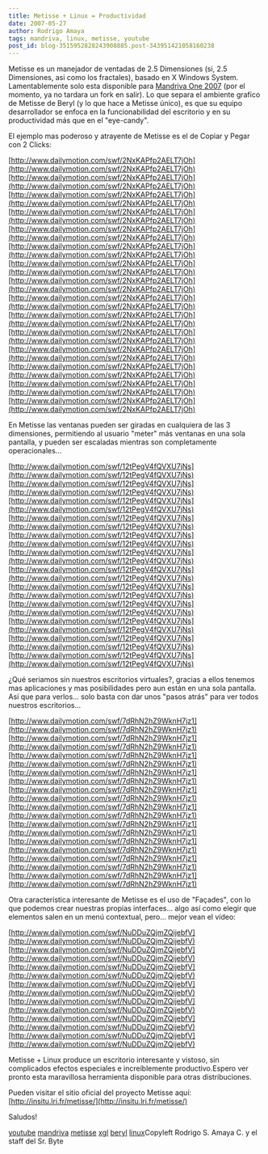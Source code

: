 ```yaml
---
title: Metisse + Linux = Productividad
date: 2007-05-27
author: Rodrigo Amaya
tags: mandriva, linux, metisse, youtube
post_id: blog-3515952828243908885.post-343951421058160238
---
```


Metisse es un manejador de ventadas
      de 2.5 Dimensiones (si, 2.5 Dimensiones, asi como los fractales), basado en X
      Windows System. Lamentablemente solo esta disponible para [Mandriva One 2007](http://www.mandriva.com/en) (por el momento, ya no
      tardara un fork en salir). Lo que separa el ambiente grafico de Metisse de Beryl (y lo que
      hace a Metisse único), es que su equipo desarrollador se enfoca en la funcionabilidad del
      escritorio y en su productividad más que en el "eye-candy".

El ejemplo
      mas poderoso y atrayente de Metisse es el de Copiar y Pegar con 2 Clicks:

[http://www.dailymotion.com/swf/2NxKAPfp2AELT7jOh](http://www.dailymotion.com/swf/2NxKAPfp2AELT7jOh)[http://www.dailymotion.com/swf/2NxKAPfp2AELT7jOh](http://www.dailymotion.com/swf/2NxKAPfp2AELT7jOh)[http://www.dailymotion.com/swf/2NxKAPfp2AELT7jOh](http://www.dailymotion.com/swf/2NxKAPfp2AELT7jOh)[http://www.dailymotion.com/swf/2NxKAPfp2AELT7jOh](http://www.dailymotion.com/swf/2NxKAPfp2AELT7jOh)[http://www.dailymotion.com/swf/2NxKAPfp2AELT7jOh](http://www.dailymotion.com/swf/2NxKAPfp2AELT7jOh)[http://www.dailymotion.com/swf/2NxKAPfp2AELT7jOh](http://www.dailymotion.com/swf/2NxKAPfp2AELT7jOh)[http://www.dailymotion.com/swf/2NxKAPfp2AELT7jOh](http://www.dailymotion.com/swf/2NxKAPfp2AELT7jOh)[http://www.dailymotion.com/swf/2NxKAPfp2AELT7jOh](http://www.dailymotion.com/swf/2NxKAPfp2AELT7jOh)[http://www.dailymotion.com/swf/2NxKAPfp2AELT7jOh](http://www.dailymotion.com/swf/2NxKAPfp2AELT7jOh)[http://www.dailymotion.com/swf/2NxKAPfp2AELT7jOh](http://www.dailymotion.com/swf/2NxKAPfp2AELT7jOh)[http://www.dailymotion.com/swf/2NxKAPfp2AELT7jOh](http://www.dailymotion.com/swf/2NxKAPfp2AELT7jOh)[http://www.dailymotion.com/swf/2NxKAPfp2AELT7jOh](http://www.dailymotion.com/swf/2NxKAPfp2AELT7jOh)[http://www.dailymotion.com/swf/2NxKAPfp2AELT7jOh](http://www.dailymotion.com/swf/2NxKAPfp2AELT7jOh)[http://www.dailymotion.com/swf/2NxKAPfp2AELT7jOh](http://www.dailymotion.com/swf/2NxKAPfp2AELT7jOh)[http://www.dailymotion.com/swf/2NxKAPfp2AELT7jOh](http://www.dailymotion.com/swf/2NxKAPfp2AELT7jOh)

En Metisse las ventanas pueden ser giradas en cualquiera de las 3 dimensiones,
      permitiendo al usuario "meter" más ventanas en una sola pantalla, y pueden ser escaladas
      mientras son completamente operacionales...

[http://www.dailymotion.com/swf/12tPegV4fQVXU7jNs](http://www.dailymotion.com/swf/12tPegV4fQVXU7jNs)[http://www.dailymotion.com/swf/12tPegV4fQVXU7jNs](http://www.dailymotion.com/swf/12tPegV4fQVXU7jNs)[http://www.dailymotion.com/swf/12tPegV4fQVXU7jNs](http://www.dailymotion.com/swf/12tPegV4fQVXU7jNs)[http://www.dailymotion.com/swf/12tPegV4fQVXU7jNs](http://www.dailymotion.com/swf/12tPegV4fQVXU7jNs)[http://www.dailymotion.com/swf/12tPegV4fQVXU7jNs](http://www.dailymotion.com/swf/12tPegV4fQVXU7jNs)[http://www.dailymotion.com/swf/12tPegV4fQVXU7jNs](http://www.dailymotion.com/swf/12tPegV4fQVXU7jNs)[http://www.dailymotion.com/swf/12tPegV4fQVXU7jNs](http://www.dailymotion.com/swf/12tPegV4fQVXU7jNs)[http://www.dailymotion.com/swf/12tPegV4fQVXU7jNs](http://www.dailymotion.com/swf/12tPegV4fQVXU7jNs)[http://www.dailymotion.com/swf/12tPegV4fQVXU7jNs](http://www.dailymotion.com/swf/12tPegV4fQVXU7jNs)[http://www.dailymotion.com/swf/12tPegV4fQVXU7jNs](http://www.dailymotion.com/swf/12tPegV4fQVXU7jNs)[http://www.dailymotion.com/swf/12tPegV4fQVXU7jNs](http://www.dailymotion.com/swf/12tPegV4fQVXU7jNs)[http://www.dailymotion.com/swf/12tPegV4fQVXU7jNs](http://www.dailymotion.com/swf/12tPegV4fQVXU7jNs)

¿Qué
      seriamos sin nuestros escritorios virtuales?, gracias a ellos tenemos mas aplicaciones y mas
      posibilidades pero aun están en una sola pantalla. Así que para verlos... solo basta con dar
      unos "pasos atrás" para ver todos nuestros escritorios...

[http://www.dailymotion.com/swf/7dRhN2hZ9WknH7jz1](http://www.dailymotion.com/swf/7dRhN2hZ9WknH7jz1)[http://www.dailymotion.com/swf/7dRhN2hZ9WknH7jz1](http://www.dailymotion.com/swf/7dRhN2hZ9WknH7jz1)[http://www.dailymotion.com/swf/7dRhN2hZ9WknH7jz1](http://www.dailymotion.com/swf/7dRhN2hZ9WknH7jz1)[http://www.dailymotion.com/swf/7dRhN2hZ9WknH7jz1](http://www.dailymotion.com/swf/7dRhN2hZ9WknH7jz1)[http://www.dailymotion.com/swf/7dRhN2hZ9WknH7jz1](http://www.dailymotion.com/swf/7dRhN2hZ9WknH7jz1)[http://www.dailymotion.com/swf/7dRhN2hZ9WknH7jz1](http://www.dailymotion.com/swf/7dRhN2hZ9WknH7jz1)[http://www.dailymotion.com/swf/7dRhN2hZ9WknH7jz1](http://www.dailymotion.com/swf/7dRhN2hZ9WknH7jz1)[http://www.dailymotion.com/swf/7dRhN2hZ9WknH7jz1](http://www.dailymotion.com/swf/7dRhN2hZ9WknH7jz1)[http://www.dailymotion.com/swf/7dRhN2hZ9WknH7jz1](http://www.dailymotion.com/swf/7dRhN2hZ9WknH7jz1)[http://www.dailymotion.com/swf/7dRhN2hZ9WknH7jz1](http://www.dailymotion.com/swf/7dRhN2hZ9WknH7jz1)

Otra
      característica interesante de Metisse es el uso de "Façades", con lo que podemos crear
      nuestras propias interfaces... algo así como elegir que elementos salen en un menú contextual,
      pero... mejor vean el vídeo:

[http://www.dailymotion.com/swf/NuDDuZQjmZQijebfV](http://www.dailymotion.com/swf/NuDDuZQjmZQijebfV)[http://www.dailymotion.com/swf/NuDDuZQjmZQijebfV](http://www.dailymotion.com/swf/NuDDuZQjmZQijebfV)[http://www.dailymotion.com/swf/NuDDuZQjmZQijebfV](http://www.dailymotion.com/swf/NuDDuZQjmZQijebfV)[http://www.dailymotion.com/swf/NuDDuZQjmZQijebfV](http://www.dailymotion.com/swf/NuDDuZQjmZQijebfV)[http://www.dailymotion.com/swf/NuDDuZQjmZQijebfV](http://www.dailymotion.com/swf/NuDDuZQjmZQijebfV)[http://www.dailymotion.com/swf/NuDDuZQjmZQijebfV](http://www.dailymotion.com/swf/NuDDuZQjmZQijebfV)[http://www.dailymotion.com/swf/NuDDuZQjmZQijebfV](http://www.dailymotion.com/swf/NuDDuZQjmZQijebfV)

Metisse +
      Linux produce un escritorio interesante y vistoso, sin complicados efectos especiales e
      increíblemente productivo.Espero ver pronto esta maravillosa herramienta disponible para otras
      distribuciones.

Pueden visitar el sitio oficial del proyecto Metisse
      aquí: [http://insitu.lri.fr/metisse/](http://insitu.lri.fr/metisse/)

Saludos!

[youtube](http://www.blogalaxia.com/tags/youtube) [mandriva](http://www.blogalaxia.com/tags/mandriva) [metisse](http://www.blogalaxia.com/tags/metisse) [xgl](http://www.blogalaxia.com/tags/xgl) [beryl](http://www.blogalaxia.com/tags/beryl) [linux](http://www.blogalaxia.com/tags/linux)Copyleft Rodrigo S. Amaya C. y el staff del Sr.
      Byte